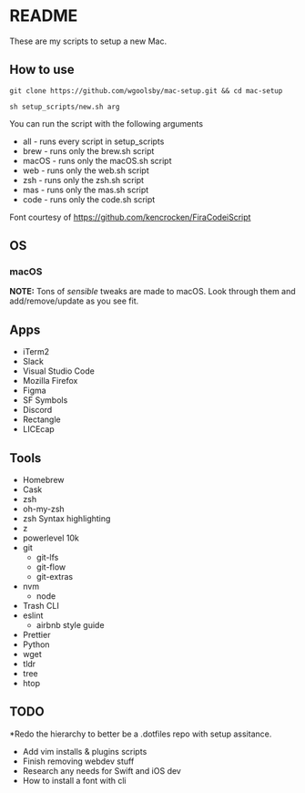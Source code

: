 # README

These are my scripts to setup a new Mac.

## How to use

```
git clone https://github.com/wgoolsby/mac-setup.git && cd mac-setup

sh setup_scripts/new.sh arg
```

You can run the script with the following arguments

* all - runs every script in setup_scripts
* brew - runs only the brew.sh script
* macOS - runs only the macOS.sh script
* web - runs only the web.sh script
* zsh - runs only the zsh.sh script
* mas - runs only the mas.sh script
* code - runs only the code.sh script

Font courtesy of https://github.com/kencrocken/FiraCodeiScript

## OS

### macOS

**NOTE:** Tons of _sensible_ tweaks are made to macOS. Look through them and add/remove/update as you see fit.

## Apps

* iTerm2
* Slack
* Visual Studio Code
* Mozilla Firefox
* Figma
* SF Symbols
* Discord
* Rectangle
* LICEcap

## Tools

* Homebrew
* Cask
* zsh
* oh-my-zsh
* zsh Syntax highlighting
* z
* powerlevel 10k
* git
  * git-lfs
  * git-flow
  * git-extras
* nvm
  * node
* Trash CLI
* eslint
  * airbnb style guide
* Prettier
* Python
* wget
* tldr
* tree
* htop

## TODO

*Redo the hierarchy to better be a .dotfiles repo with setup assitance.

* Add vim installs & plugins scripts
* Finish removing webdev stuff
* Research any needs for Swift and iOS dev
* How to install a font with cli
